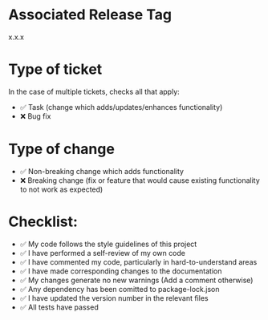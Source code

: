 # Associated Release Tag
x.x.x

# Type of ticket

In the case of multiple tickets, checks all that apply:

- :white_check_mark: Task (change which adds/updates/enhances functionality)
- :x: Bug fix

# Type of change

- :white_check_mark: Non-breaking change which adds functionality
- :x: Breaking change (fix or feature that would cause existing functionality to not work as expected)

# Checklist:

- :white_check_mark: My code follows the style guidelines of this project
- :white_check_mark: I have performed a self-review of my own code
- :white_check_mark: I have commented my code, particularly in hard-to-understand areas
- :white_check_mark: I have made corresponding changes to the documentation
- :white_check_mark: My changes generate no new warnings (Add a comment otherwise)
- :white_check_mark: Any dependency has been comitted to package-lock.json
- :white_check_mark: I have updated the version number in the relevant files
- :white_check_mark: All tests have passed
